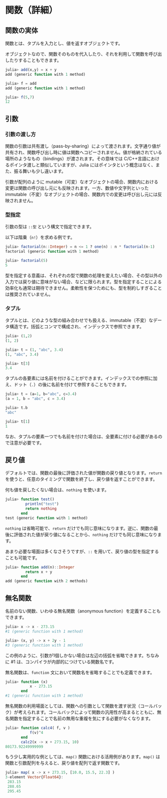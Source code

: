 # 関数（詳細）

## 関数の実体

関数とは、タプルを入力とし、値を返すオブジェクトです。

オブジェクトなので、関数そのものを代入したり、それを利用して関数を呼び出したりすることもできます。

```Julia
julia> add(x,y) = x + y
add (generic function with 1 method)

julia> f = add
add (generic function with 1 method)

julia> f(5,7)
12
```

## 引数

### 引数の渡し方

関数の引数は共有渡し（pass-by-sharing）によって渡されます。文字通り値が共有され、関数呼び出し時に値は関数へコピーされません。値が格納されている場所のようなもの（bindings）が渡されます。その意味では C/C++言語におけるポインタ渡しと類似していますが、Julia にはポインタという概念はなく、また、振る舞いも少し違います。

引数が配列のように mutable（可変）なオブジェクトの場合、関数内における変更は関数の呼び出し元にも反映されます。一方、数値や文字列といった immutable（不変）なオブジェクトの場合、関数内での変更は呼び出し元には反映されません。

### 型指定

引数の型は ```::型``` という構文で指定できます。

以下は階乗（```n!```）を求める例です。

```Julia
julia> factorial(n::Integer) = n <= 1 ? one(n) : n * factorial(n-1)
factorial (generic function with 1 method)

julia> factorial(5)
5
```

型を指定する意義は、それぞれの型で関数の処理を変えたい場合、その型以外の入力では戻り値に意味がない場合、などに限られます。型を指定することによる効率化も通常は期待できません。柔軟性を保つためにも、型を制約しすぎることは推奨されていません。

### タプル

タプルとは、どのような型の組み合わせでも扱える、immutable（不変）なデータ構造です。括弧とコンマで構成され、インデックスで参照できます。

```Julia
julia> (1,2)
(1, 2)

julia> t = (1, "abc", 3.4)
(1, "abc", 3.4)

julia> t[3]
3.4
```

タプルの各要素には名前を付けることができます。インデックスでの参照に加え、ドット（```.```）の後に名前を付けて参照することもできます。

```Julia
julia> t = (a=1, b="abc", c=3.4)
(a = 1, b = "abc", c = 3.4)

julia> t.b
"abc"

julia> t[1]
1
```

なお、タプルの要素一つでも名前を付けた場合は、全要素に付ける必要があるので注意が必要です。



<!--
- varargs
- optional args
- keyword args
-->


## 戻り値

デフォルトでは、関数の最後に評価された値が関数の戻り値となります。```return``` を使うと、任意のタイミングで関数を終了し、戻り値を返すことができます。

何も値を戻したくない場合は、```nothing``` を使います。

```Julia
julia> function test()
         println("test")
         return nothing
       end
test (generic function with 1 method)
```

```nothing``` は省略可能で、```return``` だけでも同じ意味になります。逆に、関数の最後に評価された値が戻り値になることから、```nothing``` だけでも同じ意味になります。


あまり必要な場面は多くなさそうですが、```::``` を用いて、戻り値の型を指定することも可能です。

```Julia
julia> function add(n)::Integer
         return x + y
       end
add (generic function with 2 methods)
```

## 無名関数

名前のない関数、いわゆる無名関数（anonymous function）を定義することもできます。

```Julia
julia> x -> x - 273.15
#1 (generic function with 1 method)

julia> (x, y) -> x + 2y - 1
#3 (generic function with 1 method)
```

この例のように、引数が1個しかない場合は左辺の括弧を省略できます。ちなみに #1 は、コンパイラが内部的につけている関数名です。

無名関数は、```function``` 文において関数名を省略することでも定義できます。

```Julia
julia> function (x)
           x - 273.15
       end
#1 (generic function with 1 method)
```

無名関数の利用場面としては、関数への引数として関数を渡す状況（コールバック）が考えられます。コールバックによって関数の汎用性が高まるとともに、無名関数を指定することで名前の無用な重複を気にする必要がなくなります。

```Julia
julia> function calc4( f, v )
           f(v)^4
       end
       calc2(x -> x + 273.15, 10)
80173.92249999999
```

もう少し実用的な例としては、```map()``` 関数における活用例があります。```map()``` は関数と引数配列を与えると、戻り値を配列で返す関数です。

```Julia
julia> map( x -> x + 273.15, [10.0, 15.5, 22.3] )
3-element Vector{Float64}:
 283.15
 288.65
 295.45
```
